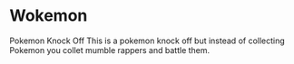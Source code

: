 # Wokemon
Pokemon Knock Off
This is a pokemon knock off but instead of collecting Pokemon you collet mumble rappers and battle them.
